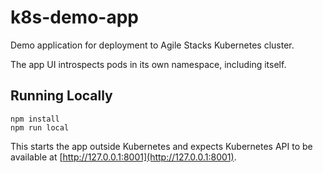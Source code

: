 # k8s-demo-app

Demo application for deployment to Agile Stacks Kubernetes cluster.

The app UI introspects pods in its own namespace, including itself.

## Running Locally

```
npm install
npm run local
```

This starts the app outside Kubernetes and expects Kubernetes API to be available at [http://127.0.0.1:8001](http://127.0.0.1:8001).
